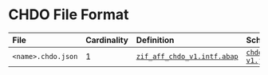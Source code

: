 # CHDO File Format

File | Cardinality | Definition | Schema | Example
:--- | :---  | :--- | :--- | :---
`<name>.chdo.json` | 1 | [`zif_aff_chdo_v1.intf.abap`](./type/zif_aff_chdo_v1.intf.abap) | [`chdo-v1.json`](./chdo-v1.json) | [`z_aff_exam_chdo.chdo.json`](./examples/z_aff_exam_chdo.chdo.json)
